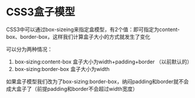 # CSS3盒子模型

 CSS3中可以通过box-sizeing来指定盒模型，有2个值：即可指定为content-box、border-box，这样我们计算盒子大小的方式就发生了变化

可以分为两种情况：

1. box-sizing:content-box 盒子大小为width+padding+border （以前默认的）
2. box-sizing:border-box 盒子大小为width

 如果盒子模型我们改为了box-sizing:border-box，纳闷padding和border就不会成大盒子了（前提padding和border不会超过width宽度）


